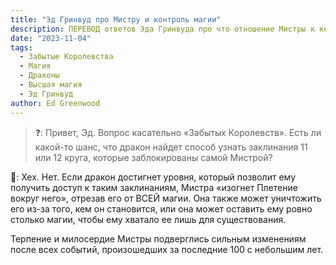 ```yaml
---
title: "Эд Гринвуд про Мистру и контроль магии"
description: ПЕРЕВОД ответов Эда Гринвуда про что отношение Мистры к контролю над магией в Забытых Королевствах
date: "2023-11-04"
tags: 
  - Забытые Королевства
  - Магия
  - Драконы
  - Высшая магия
  - Эд Гринвуд
author: Ed Greenwood
---
```


>❓: Привет, Эд. Вопрос касательно «Забытых Королевств». Есть ли какой-то шанс, что дракон найдет способ узнать заклинания 11 или 12 круга, которые заблокированы самой Мистрой?


🧙: Хех. Нет. Если дракон достигнет уровня, который позволит ему получить доступ к таким заклинаниям, Мистра «изогнет Плетение вокруг него», отрезав его от ВСЕЙ магии. Она также может уничтожить его из-за того, кем он становится, или она может оставить ему ровно столько магии, чтобы ему хватало ее лишь для существования.

Терпение и милосердие Мистры подверглись сильным изменениям после всех событий, произошедших за последние 100 с небольшим лет.
